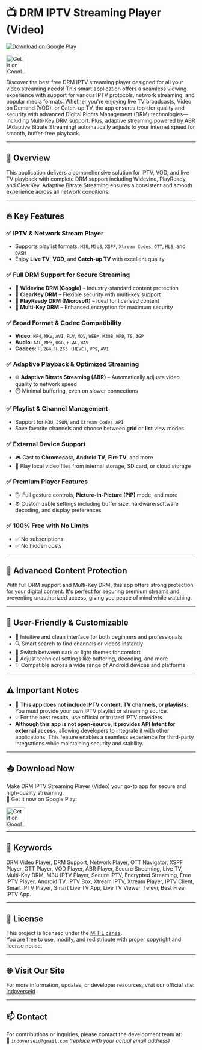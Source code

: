 # 📺 DRM IPTV Streaming Player (Video)

[![Download on Google Play](https://img.shields.io/badge/Download-Google_Play-black?style=for-the-badge&logo=google-play&logoColor=white)](https://play.google.com/store/apps/details?id=org.drm.player&pcampaignid=web_share)

<a href="https://play.google.com/store/apps/details?id=org.drm.player&pcampaignid=web_share">
  <img alt="Get it on Google Play" height="50" src="https://upload.wikimedia.org/wikipedia/commons/7/78/Google_Play_Store_badge_EN.svg"/>
</a>

Discover the best free DRM IPTV streaming player designed for all your video streaming needs! This smart application offers a seamless viewing experience with support for various IPTV protocols, network streaming, and popular media formats. Whether you're enjoying live TV broadcasts, Video on Demand (VOD), or Catch-up TV, the app ensures top-tier quality and security with advanced Digital Rights Management (DRM) technologies—including Multi-Key DRM support. Plus, adaptive streaming powered by ABR (Adaptive Bitrate Streaming) automatically adjusts to your internet speed for smooth, buffer-free playback.

---

## 🚀 Overview

This application delivers a comprehensive solution for IPTV, VOD, and live TV playback with complete DRM support including Widevine, PlayReady, and ClearKey. Adaptive Bitrate Streaming ensures a consistent and smooth experience across all network conditions.

---

## 🔥 Key Features

### ✅ IPTV & Network Stream Player
- Supports playlist formats: `M3U`, `M3U8`, `XSPF`, `Xtream Codes`, `OTT`, `HLS`, and `DASH`
- Enjoy **Live TV**, **VOD**, and **Catch-up TV** with excellent quality

### ✅ Full DRM Support for Secure Streaming
- 🔐 **Widevine DRM (Google)** – Industry-standard content protection
- 🔐 **ClearKey DRM** – Flexible security with multi-key support
- 🔐 **PlayReady DRM (Microsoft)** – Ideal for licensed content
- 🔐 **Multi-Key DRM** – Enhanced encryption for maximum security

### ✅ Broad Format & Codec Compatibility
- **Video**: `MP4`, `MKV`, `AVI`, `FLV`, `MOV`, `WEBM`, `M3U8`, `MPD`, `TS`, `3GP`
- **Audio**: `AAC`, `MP3`, `OGG`, `FLAC`, `WAV`
- **Codecs**: `H.264`, `H.265 (HEVC)`, `VP9`, `AV1`

### ✅ Adaptive Playback & Optimized Streaming
- 🌐 **Adaptive Bitrate Streaming (ABR)** – Automatically adjusts video quality to network speed
- ⏱️ Minimal buffering, even on slower connections

### ✅ Playlist & Channel Management
- Support for `M3U`, `JSON`, and `Xtream Codes API`
- Save favorite channels and choose between **grid** or **list** view modes

### ✅ External Device Support
- 🎮 Cast to **Chromecast**, **Android TV**, **Fire TV**, and more
- 📁 Play local video files from internal storage, SD card, or cloud storage

### ✅ Premium Player Features
- 🖐️ Full gesture controls, **Picture-in-Picture (PiP)** mode, and more
- ⚙️ Customizable settings including buffer size, hardware/software decoding, and display preferences

### ✅ 100% Free with No Limits
- ✅ No subscriptions
- ✅ No hidden costs

---

## 🔐 Advanced Content Protection

With full DRM support and Multi-Key DRM, this app offers strong protection for your digital content. It's perfect for securing premium streams and preventing unauthorized access, giving you peace of mind while watching.

---

## 🎯 User-Friendly & Customizable

- 🚀 Intuitive and clean interface for both beginners and professionals
- 🔍 Smart search to find channels or videos instantly
- 🎨 Switch between dark or light themes for comfort
- 🔧 Adjust technical settings like buffering, decoding, and more
- ✨ Compatible across a wide range of Android devices and platforms

---

## ⚠️ Important Notes

- 🚫 **This app does not include IPTV content, TV channels, or playlists.**  
  You must provide your own IPTV playlist or streaming source.
- 💡 For the best results, use official or trusted IPTV providers.
- **Although this app is not open-source, it provides API Intent for external access**, allowing developers to integrate it with other applications. This feature enables a seamless experience for third-party integrations while maintaining security and stability.

---

## 📥 Download Now

Make DRM IPTV Streaming Player (Video) your go-to app for secure and high-quality streaming.  
🎯 Get it now on Google Play:

<a href="https://play.google.com/store/apps/details?id=org.drm.player&pcampaignid=web_share">
  <img alt="Get it on Google Play" height="50" src="https://upload.wikimedia.org/wikipedia/commons/7/78/Google_Play_Store_badge_EN.svg"/>
</a>

---

## 🔎 Keywords

DRM Video Player, DRM Support, Network Player, OTT Navigator, XSPF Player, OTT Player, VOD Player, ABR Player, Secure Streaming, Live TV, Multi-Key DRM, M3U IPTV Player, Secure IPTV, Encrypted Streaming, Free IPTV Player, Android TV, IPTV Box, Xtream IPTV, Xtream Player, IPTV Client, Smart IPTV Player, Smart Live TV App, Live TV Viewer, Televi, Best Free IPTV App.

---

## 📝 License

This project is licensed under the [MIT License](LICENSE).  
You are free to use, modify, and redistribute with proper copyright and license notice.

---

## 🌐 Visit Our Site

For more information, updates, or developer resources, visit our official site:  
[Indoverseid](https://www.indoverseid.site/)

---

## 📫 Contact

For contributions or inquiries, please contact the development team at:  
📧 `indoverseid@gmail.com` *(replace with your actual email address)*
